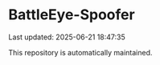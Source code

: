 # BattleEye-Spoofer

Last updated: 2025-06-21 18:47:35

This repository is automatically maintained.
